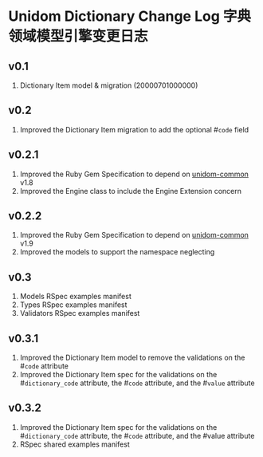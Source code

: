 # Unidom Dictionary Change Log 字典领域模型引擎变更日志

## v0.1
1. Dictionary Item model & migration (20000701000000)

## v0.2
1. Improved the Dictionary Item migration to add the optional #``code`` field

## v0.2.1
1. Improved the Ruby Gem Specification to depend on [unidom-common](https://github.com/topbitdu/unidom-common) v1.8
2. Improved the Engine class to include the Engine Extension concern

## v0.2.2
1. Improved the Ruby Gem Specification to depend on [unidom-common](https://github.com/topbitdu/unidom-common) v1.9
2. Improved the models to support the namespace neglecting

## v0.3
1. Models RSpec examples manifest
2. Types RSpec examples manifest
3. Validators RSpec examples manifest

## v0.3.1
1. Improved the Dictionary Item model to remove the validations on the #``code`` attribute
2. Improved the Dictionary Item spec for the validations on the #``dictionary_code`` attribute, the #``code`` attribute, and the #``value`` attribute

## v0.3.2
1. Improved the Dictionary Item spec for the validations on the #``dictionary_code`` attribute, the #``code`` attribute, and the #value attribute
2. RSpec shared examples manifest
